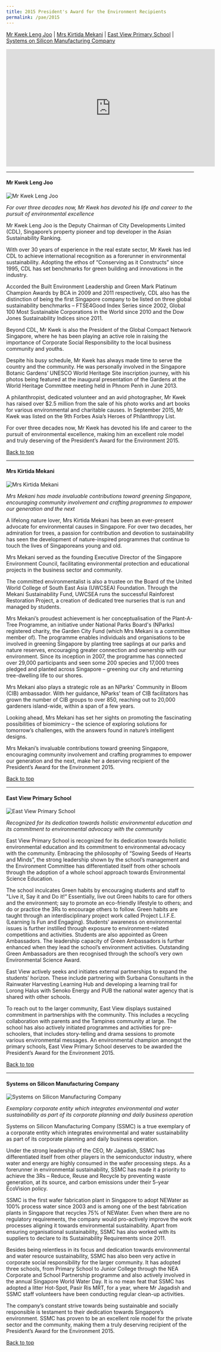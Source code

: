 ```yaml
---
title: 2015 President's Award for the Environment Recipients
permalink: /pae/2015
---
```




[Mr Kwek Leng Joo](#mrkwek) | [Mrs Kirtida Mekani](#mrsmekani) | [East View Primary School](#evps) | [Systems on Silicon Manufacturing Company](#ssmc)

<div class="bp-youtube">
<iframe width="560" height="315" src="https://www.youtube.com/embed/r5kOhLRwJLw" frameborder="0" allow="accelerometer; autoplay; encrypted-media; gyroscope; picture-in-picture" allowfullscreen></iframe>
</div>

-------------------


<a name="mrkwek"></a>
#### Mr Kwek Leng Joo 

![Mr Kwek Leng Joo](/images/pae/2015-dr-kwek-leng-joo.jpeg)

*For over three decades now, Mr Kwek has devoted his life and career to the pursuit of environmental excellence*

Mr Kwek Leng Joo is the Deputy Chairman of City Developments Limited (CDL), Singapore’s property pioneer and top developer in the Asian Sustainability Ranking.

With over 30 years of experience in the real estate sector, Mr Kwek has led CDL to achieve international recognition as a forerunner in environmental sustainability. Adopting the ethos of “Conserving as it Constructs” since 1995, CDL has set benchmarks for green building and innovations in the industry.

Accorded the Built Environment Leadership and Green Mark Platinum Champion Awards by BCA in 2009 and 2011 respectively, CDL also has the distinction of being the first Singapore company to be listed on three global sustainability benchmarks – FTSE4Good Index Series since 2002, Global 100 Most Sustainable Corporations in the World since 2010 and the Dow Jones Sustainability Indices since 2011.

Beyond CDL, Mr Kwek is also the President of the Global Compact Network Singapore, where he has been playing an active role in raising the importance of Corporate Social Responsibility to the local business community and youths.

Despite his busy schedule, Mr Kwek has always made time to serve the country and the community. He was personally involved in the Singapore Botanic Gardens’ UNESCO World Heritage Site inscription journey, with his photos being featured at the inaugural presentation of the Gardens at the World Heritage Committee meeting held in Phnom Penh in June 2013.

A philanthropist, dedicated volunteer and an avid photographer, Mr Kwek has raised over $2.5 million from the sale of his photo works and art books for various environmental and charitable causes. In September 2015, Mr Kwek was listed on the 9th Forbes Asia’s Heroes of Philanthropy List.

For over three decades now, Mr Kwek has devoted his life and career to the pursuit of environmental excellence, making him an excellent role model and truly deserving of the President’s Award for the Environment 2015.

[Back to top](#top)

-------------------

<a name="mrsmekani"></a>
#### Mrs Kirtida Mekani

![Mrs Kirtida Mekani](/images/pae/2015-mrs-kirtida-mekani.jpeg)

*Mrs Mekani has made invaluable contributions toward greening Singapore, encouraging community involvement and crafting programmes to empower our generation and the next*

A lifelong nature lover, Mrs Kirtida Mekani has been an ever-present advocate for environmental causes in Singapore. For over two decades, her admiration for trees, a passion for contribution and devotion to sustainability has seen the development of nature-inspired programmes that continue to touch the lives of Singaporeans young and old.

Mrs Mekani served as the founding Executive Director of the Singapore Environment Council, facilitating environmental protection and educational projects in the business sector and community.

The committed environmentalist is also a trustee on the Board of the United World College of South East Asia (UWCSEA) Foundation. Through the Mekani Sustainability Fund, UWCSEA runs the successful Rainforest Restoration Project, a creation of dedicated tree nurseries that is run and managed by students.

Mrs Mekani’s proudest achievement is her conceptualisation of the Plant-A-Tree Programme, an initiative under National Parks Board's (NParks) registered charity, the Garden City Fund (which Mrs Mekani is a committee member of). The programme enables individuals and organisations to be involved in greening Singapore by planting tree saplings at our parks and nature reserves, encouraging greater connection and ownership with our environment. Since its inception in 2007, the programme has connected over 29,000 participants and seen some 200 species and 17,000 trees pledged and planted across Singapore – greening our city and returning tree-dwelling life to our shores.

Mrs Mekani also plays a strategic role as an NParks' Community in Bloom (CIB) ambassador. With her guidance, NParks' team of CIB facilitators has grown the number of CIB groups to over 850, reaching out to 20,000 gardeners island-wide, within a span of a few years.

Looking ahead, Mrs Mekani has set her sights on promoting the fascinating possibilities of biomimicry – the science of exploring solutions for tomorrow’s challenges, with the answers found in nature’s intelligent designs.

Mrs Mekani’s invaluable contributions toward greening Singapore, encouraging community involvement and crafting programmes to empower our generation and the next, make her a deserving recipient of the President’s Award for the Environment 2015.

[Back to top](#top)

-------------------

<a name="evps"></a>
#### East View Primary School

![East View Primary School](/images/pae/2015-east-view-pri.jpeg)

*Recognized for its dedication towards holistic environmental education and its commitment to environmental advocacy with the community*

East View Primary School is recognized for its dedication towards holistic environmental education and its commitment to environmental advocacy with the community. Embracing the philosophy of “Sowing Seeds of Hearts and Minds”, the strong leadership shown by the school’s management and the Environment Committee has differentiated itself from other schools through the adoption of a whole school approach towards Environmental Science Education.

The school inculcates Green habits by encouraging students and staff to "Live it, Say it and Do it!” Essentially, live out Green habits to care for others and the environment; say to promote an eco-friendly lifestyle to others; and do or practice the 3Rs to encourage others to follow. Green habits are taught through an interdisciplinary project work called Project L.I.F.E. (Learning Is Fun and Engaging). Students’ awareness on environmental issues is further instilled through exposure to environment-related competitions and activities. Students are also appointed as Green Ambassadors. The leadership capacity of Green Ambassadors is further enhanced when they lead the school’s environment activities. Outstanding Green Ambassadors are then recognised through the school’s very own Environmental Science Award.

East View actively seeks and initiates external partnerships to expand the students’ horizon. These include partnering with Surbana Consultants in the Rainwater Harvesting Learning Hub and developing a learning trail for Lorong Halus with Senoko Energy and PUB the national water agency that is shared with other schools.

To reach out to the larger community, East View displays sustained commitment in partnerships with the community. This includes a recycling collaboration with parents and the Tampines community at large. The school has also actively initiated programmes and activities for pre-schoolers, that includes story-telling and drama sessions to promote various environmental messages. 
An environmental champion amongst the primary schools, East View Primary School deserves to be awarded the President’s Award for the Environment 2015.

[Back to top](#top)

-------------------

<a name="ssmc"></a>
#### Systems on Silicon Manufacturing Company

![Systems on Silicon Manufacturing Company](/images/pae/2015-sys-on-silicon.jpeg)

*Exemplary corporate entity which integrates environmental and water sustainability as part of its corporate planning and daily business operation*

Systems on Silicon Manufacturing Company (SSMC) is a true exemplary of a corporate entity which integrates environmental and water sustainability as part of its corporate planning and daily business operation.

Under the strong leadership of the CEO, Mr Jagadish, SSMC has differentiated itself from other players in the semiconductor industry, where water and energy are highly consumed in the wafer processing steps. As a forerunner in environmental sustainability, SSMC has made it a priority to achieve the 3Rs – Reduce, Reuse and Recycle by preventing waste generation, at its source, and carbon emissions under their 5-year EcoVision policy.

SSMC is the first wafer fabrication plant in Singapore to adopt NEWater as 100% process water since 2003 and is among one of the best fabrication plants in Singapore that recycles 75% of NEWater. Even when there are no regulatory requirements, the company would pro-actively improve the work processes aligning it towards environmental sustainability. Apart from ensuring organisational sustainability, SSMC has also worked with its suppliers to declare to its Sustainability Requirements since 2011.

Besides being relentless in its focus and dedication towards environmental and water resource sustainability, SSMC has also been very active in corporate social responsibility for the larger community. It has adopted three schools, from Primary School to Junior College through the NEA Corporate and School Partnership programme and also actively involved in the annual Singapore World Water Day. It is no mean feat that SSMC has adopted a litter Hot-Spot, Pasir Ris MRT, for a year, where Mr Jagadish and SSMC staff volunteers have been conducting regular clean-up activities.

The company’s constant strive towards being sustainable and socially responsible is testament to their dedication towards Singapore’s environment. SSMC has proven to be an excellent role model for the private sector and the community, making them a truly deserving recipient of the President’s Award for the Environment 2015.

[Back to top](#top)



